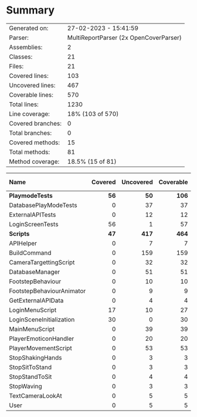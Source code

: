 ﻿# Summary
|||
|:---|:---|
| Generated on: | 27-02-2023 - 15:41:59 |
| Parser: | MultiReportParser (2x OpenCoverParser) |
| Assemblies: | 2 |
| Classes: | 21 |
| Files: | 21 |
| Covered lines: | 103 |
| Uncovered lines: | 467 |
| Coverable lines: | 570 |
| Total lines: | 1230 |
| Line coverage: | 18% (103 of 570) |
| Covered branches: | 0 |
| Total branches: | 0 |
| Covered methods: | 15 |
| Total methods: | 81 |
| Method coverage: | 18.5% (15 of 81) |

|**Name**|**Covered**|**Uncovered**|**Coverable**|**Total**|**Line coverage**|**Covered**|**Total**|**Branch coverage**|**Covered**|**Total**|**Method coverage**|
|:---|---:|---:|---:|---:|---:|---:|---:|---:|---:|---:|---:|
|**PlaymodeTests**|**56**|**50**|**106**|**310**|**52.8%**|**0**|**0**|****|**10**|**16**|**62.5%**|
|DatabasePlayModeTests|0|37|37|79|0%|0|0||0|4|0%|
|ExternalAPITests|0|12|12|27|0%|0|0||0|2|0%|
|LoginScreenTests|56|1|57|204|98.2%|0|0||10|10|100%|
|**Scripts**|**47**|**417**|**464**|**920**|**10.1%**|**0**|**0**|****|**5**|**65**|**7.6%**|
|APIHelper|0|7|7|19|0%|0|0||0|1|0%|
|BuildCommand|0|159|159|262|0%|0|0||0|14|0%|
|CameraTargettingScript|0|32|32|68|0%|0|0||0|4|0%|
|DatabaseManager|0|51|51|103|0%|0|0||0|12|0%|
|FootstepBehaviour|0|10|10|27|0%|0|0||0|2|0%|
|FootstepBehaviourAnimator|0|9|9|21|0%|0|0||0|2|0%|
|GetExternalAPIData|0|4|4|16|0%|0|0||0|1|0%|
|LoginMenuScript|17|10|27|48|62.9%|0|0||4|4|100%|
|LoginSceneInitialization|30|0|30|70|100%|0|0||1|1|100%|
|MainMenuScript|0|39|39|77|0%|0|0||0|11|0%|
|PlayerEmoticonHandler|0|20|20|34|0%|0|0||0|4|0%|
|PlayerMovementScript|0|53|53|99|0%|0|0||0|3|0%|
|StopShakingHands|0|3|3|11|0%|0|0||0|1|0%|
|StopSitToStand|0|3|3|13|0%|0|0||0|1|0%|
|StopStandToSit|0|4|4|14|0%|0|0||0|1|0%|
|StopWaving|0|3|3|11|0%|0|0||0|1|0%|
|TextCameraLookAt|0|5|5|16|0%|0|0||0|1|0%|
|User|0|5|5|11|0%|0|0||0|1|0%|
